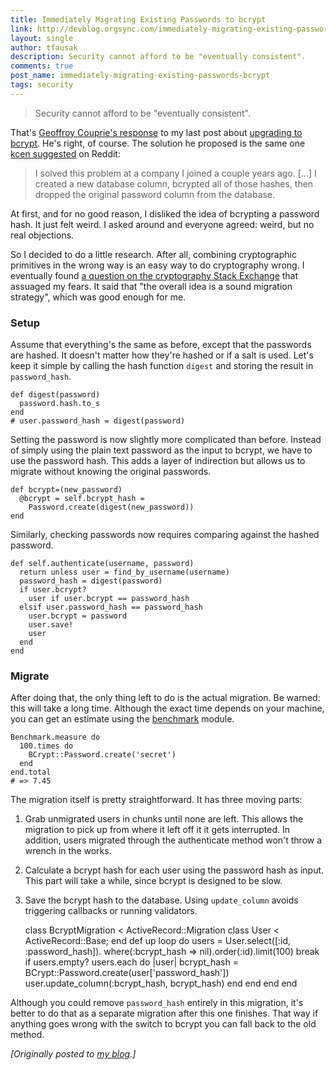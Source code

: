 ```yaml
---
title: Immediately Migrating Existing Passwords to bcrypt
link: http://devblog.orgsync.com/immediately-migrating-existing-passwords-bcrypt/
layout: single
author: tfausak
description: Security cannot afford to be "eventually consistent".
comments: true
post_name: immediately-migrating-existing-passwords-bcrypt
tags: security
---
```


> Security cannot afford to be "eventually consistent".

That's [Geoffroy Couprie's response](https://twitter.com/gcouprie/status/335888084170338304) to my last post about [upgrading to bcrypt](/upgrading-to-bcrypt/). He's right, of course. The solution he proposed is the same one [kcen suggested](http://www.reddit.com/r/rails/comments/1e049z/upgrading_to_bcrypt/c9vws08) on Reddit:

> I solved this problem at a company I joined a couple years ago. [...] I created a new database column, bcrypted all of those hashes, then dropped the original password column from the database.

At first, and for no good reason, I disliked the idea of bcrypting a password hash. It just felt weird. I asked around and everyone agreed: weird, but no real objections.

So I decided to do a little research. After all, combining cryptographic primitives in the wrong way is an easy way to do cryptography wrong. I eventually found [a question on the cryptography Stack Exchange](http://crypto.stackexchange.com/questions/2945/is-this-password-migration-strategy-secure) that assuaged my fears. It said that "the overall idea is a sound migration strategy", which was good enough for me.

### Setup

Assume that everything's the same as before, except that the passwords are hashed. It doesn't matter how they're hashed or if a salt is used. Let's keep it simple by calling the hash function `digest` and storing the result in `password_hash`.


    def digest(password)
      password.hash.to_s
    end
    # user.password_hash = digest(password)


Setting the password is now slightly more complicated than before. Instead of simply using the plain text password as the input to bcrypt, we have to use the password hash. This adds a layer of indirection but allows us to migrate without knowing the original passwords.


    def bcrypt=(new_password)
      @bcrypt = self.bcrypt_hash =
        Password.create(digest(new_password))
    end


Similarly, checking passwords now requires comparing against the hashed password.


    def self.authenticate(username, password)
      return unless user = find_by_username(username)
      password_hash = digest(password)
      if user.bcrypt?
        user if user.bcrypt == password_hash
      elsif user.password_hash == password_hash
        user.bcrypt = password
        user.save!
        user
      end
    end


### Migrate

After doing that, the only thing left to do is the actual migration. Be warned: this will take a long time. Although the exact time depends on your machine, you can get an estimate using the [benchmark](http://www.ruby-doc.org/stdlib-2.0/libdoc/benchmark/rdoc/Benchmark.html) module.


    Benchmark.measure do
      100.times do
        BCrypt::Password.create('secret')
      end
    end.total
    # => 7.45


The migration itself is pretty straightforward. It has three moving parts:

  1. Grab unmigrated users in chunks until none are left. This allows the migration to pick up from where it left off it it gets interrupted. In addition, users migrated through the authenticate method won't throw a wrench in the works.

  2. Calculate a bcrypt hash for each user using the password hash as input. This part will take a while, since bcrypt is designed to be slow.

  3. Save the bcrypt hash to the database. Using `update_column` avoids triggering callbacks or running validators.

        class BcryptMigration < ActiveRecord::Migration
      class User < ActiveRecord::Base; end
      def up
        loop do
          users = User.select([:id, :password_hash]).
            where(:bcrypt_hash => nil).order(:id).limit(100)
          break if users.empty?
          users.each do |user|
            bcrypt_hash =
              BCrypt::Password.create(user['password_hash'])
            user.update_column(:bcrypt_hash, bcrypt_hash)
          end
        end
      end
    end


Although you could remove `password_hash` entirely in this migration, it's better to do that as a separate migration after this one finishes. That way if anything goes wrong with the switch to bcrypt you can fall back to the old method.

_[Originally posted to [my blog](http://taylor.fausak.me/2013/05/21/immediately-migrating-existing-passwords-to-bcrypt/).]_
